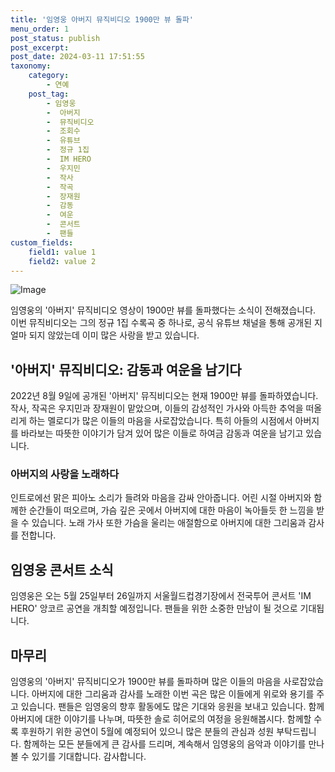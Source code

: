 ```yaml
---
title: '임영웅 아버지 뮤직비디오 1900만 뷰 돌파'
menu_order: 1
post_status: publish
post_excerpt: 
post_date: 2024-03-11 17:51:55
taxonomy:
    category:
        - 연예
    post_tag:
        - 임영웅
        -  아버지
        -  뮤직비디오
        -  조회수
        -  유튜브
        -  정규 1집
        -  IM HERO
        -  우지민
        -  작사
        -  작곡
        -  장재원
        -  감동
        -  여운
        -  콘서트
        -  팬들
custom_fields:
    field1: value 1
    field2: value 2
---
```


![Image](https://ssl.pstatic.net/mimgnews/image/076/2024/03/11/2024031101000717100083601_20240311071204915.jpg?type=w540)

임영웅의 '아버지' 뮤직비디오 영상이 1900만 뷰를 돌파했다는 소식이 전해졌습니다. 이번 뮤직비디오는 그의 정규 1집 수록곡 중 하나로, 공식 유튜브 채널을 통해 공개된 지 얼마 되지 않았는데 이미 많은 사랑을 받고 있습니다.
## '아버지' 뮤직비디오: 감동과 여운을 남기다
2022년 8월 9일에 공개된 '아버지' 뮤직비디오는 현재 1900만 뷰를 돌파하였습니다. 작사, 작곡은 우지민과 장재원이 맡았으며, 이들의 감성적인 가사와 아득한 추억을 떠올리게 하는 멜로디가 많은 이들의 마음을 사로잡았습니다. 특히 아들의 시점에서 아버지를 바라보는 따뜻한 이야기가 담겨 있어 많은 이들로 하여금 감동과 여운을 남기고 있습니다.
### 아버지의 사랑을 노래하다
인트로에선 맑은 피아노 소리가 들려와 마음을 감싸 안아줍니다. 어린 시절 아버지와 함께한 순간들이 떠오르며, 가슴 깊은 곳에서 아버지에 대한 마음이 녹아들듯 한 느낌을 받을 수 있습니다. 노래 가사 또한 가슴을 울리는 애절함으로 아버지에 대한 그리움과 감사를 전합니다.
## 임영웅 콘서트 소식
임영웅은 오는 5월 25일부터 26일까지 서울월드컵경기장에서 전국투어 콘서트 'IM HERO' 앙코르 공연을 개최할 예정입니다. 팬들을 위한 소중한 만남이 될 것으로 기대됩니다.
## 마무리
임영웅의 '아버지' 뮤직비디오가 1900만 뷰를 돌파하며 많은 이들의 마음을 사로잡았습니다. 아버지에 대한 그리움과 감사를 노래한 이번 곡은 많은 이들에게 위로와 용기를 주고 있습니다. 팬들은 임영웅의 향후 활동에도 많은 기대와 응원을 보내고 있습니다. 함께 아버지에 대한 이야기를 나누며, 따뜻한 솔로 히어로의 여정을 응원해봅시다. 함께할 수록 후원하기 위한 공연이 5월에 예정되어 있으니 많은 분들의 관심과 성원 부탁드립니다. 함께하는 모든 분들에게 큰 감사를 드리며, 계속해서 임영웅의 음악과 이야기를 만나볼 수 있기를 기대합니다. 감사합니다.
